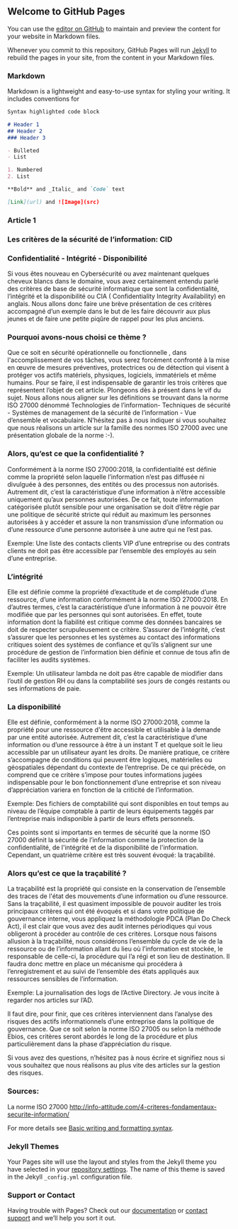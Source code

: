 ## Welcome to GitHub Pages

You can use the [editor on GitHub](https://github.com/Cyber2310/cyber-links.github.io/edit/gh-pages/index.md) to maintain and preview the content for your website in Markdown files.

Whenever you commit to this repository, GitHub Pages will run [Jekyll](https://jekyllrb.com/) to rebuild the pages in your site, from the content in your Markdown files.

### Markdown

Markdown is a lightweight and easy-to-use syntax for styling your writing. It includes conventions for

```markdown
Syntax highlighted code block

# Header 1
## Header 2
### Header 3

- Bulleted
- List

1. Numbered
2. List

**Bold** and _Italic_ and `Code` text

[Link](url) and ![Image](src)
```
### Article 1 

### Les critères de la sécurité de l’information: CID
### Confidentialité - Intégrité - Disponibilité

Si vous êtes nouveau en Cybersécurité ou avez maintenant quelques cheveux blancs dans le domaine, vous avez certainement entendu parlé des critères de base de sécurité informatique que sont la confidentialité, l’intégrité et la disponibilité ou CIA ( Confidentiality Integrity Availability) en anglais. Nous allons donc faire une brève présentation de ces critères accompagné d’un exemple dans le but de les faire découvrir aux plus jeunes et de faire une petite piqûre de rappel pour les plus anciens.

### Pourquoi avons-nous choisi ce thème ?

Que ce soit en sécurité opérationnelle ou fonctionnelle , dans l'accomplissement de vos tâches, vous serez forcément confronté à la mise en œuvre de mesures préventives, protectrices ou de détection qui visent à protéger vos actifs matériels, physiques, logiciels, immatériels et même humains. Pour se faire, il est indispensable de garantir les trois critères que représentent l’objet de cet article. Plongeons dès à présent dans le vif du sujet.
Nous allons nous aligner sur les définitions se trouvant dans la norme ISO 27000 dénommé Technologies de l’information- Techniques de sécurité - Systèmes de management de la sécurité de l’information - Vue d’ensemble et vocabulaire.
N’hésitez pas à nous indiquer si vous souhaitez que nous réalisons un article sur la famille des normes ISO 27000 avec une présentation globale de la norme :-).

### Alors, qu’est ce que la confidentialité ? 

Conformément à la norme ISO 27000:2018, la confidentialité est définie comme la propriété selon laquelle l’information n’est pas diffusée ni divulguée à des personnes, des entités ou des processus non autorisés. Autrement dit, c’est la caractéristique d’une information à n’être accessible uniquement qu’aux personnes autorisées. De ce fait, toute information catégorisée plutôt sensible pour une organisation se doit d’être régie par une politique de sécurité stricte qui réduit au maximum les personnes autorisées à y accéder et assure la non transmission d’une information ou d’une ressource d’une personne autorisée à une autre qui ne l’est pas.

Exemple: Une liste des contacts clients VIP d’une entreprise ou des contrats clients ne doit pas être accessible par l’ensemble des employés au sein d’une entreprise.

### L’intégrité

Elle est définie comme la propriété d’exactitude et de complétude d’une ressource, d’une information conformément à la norme ISO 27000:2018. En d’autres termes, c’est la caractéristique d’une information à ne pouvoir être modifiée que par les personnes qui sont autorisées. En effet, toute information dont la fiabilité est critique comme des données bancaires se doit de respecter scrupuleusement ce critère. S’assurer de l’intégrité, c’est s’assurer que les personnes et les systèmes au contact des informations critiques soient des systèmes de confiance et qu’ils s’alignent sur une procédure de gestion de l’information bien définie et connue de tous afin de faciliter les audits systèmes.

Exemple: Un utilisateur lambda ne doit pas être capable de miodifier dans l’outil de gestion RH ou dans la comptabilité ses jours de congés restants ou ses informations de paie.

### La disponibilité

Elle est définie, conformément à la norme ISO 27000:2018, comme la propriété pour une ressource d'être accessible et utilisable à la demande par une entité autorisée. Autrement dit, c’est la caractéristique d’une information ou d’une ressource à être à un instant T et quelque soit le lieu accessible par un utilisateur ayant les droits. De manière pratique, ce critère s’accompagne de conditions qui peuvent être logiques, matérielles ou géospatiales dépendant du contexte de l’entreprise.
De ce qui précède, on comprend que ce critère s’impose pour toutes informations jugées indispensable pour le bon fonctionnement d’une entreprise et son niveau d’appréciation variera en fonction de la criticité de l’information.

Exemple: Des fichiers de comptabilité qui sont disponibles en tout temps au niveau de l’équipe comptable à partir de leurs équipements taggés par l’entreprise mais indisponible à partir de leurs effets personnels. 

Ces points sont si importants en termes de sécurité que la norme ISO 27000 définit la sécurité de l’information comme la protection de la confidentialité, de l'intégrité et de la disponibilité de l'information. Cependant, un quatrième critère est très souvent évoqué: la traçabilité.

### Alors qu’est ce que la traçabilité ?
La traçabilité est la propriété qui consiste en la conservation de l’ensemble des traces de l'état des mouvements d’une information ou d’une ressource. Sans la traçabilité, il est quasiment impossible de pouvoir auditer les trois principaux critères qui ont été évoqués et si dans votre politique de gouvernance interne, vous appliquez la méthodologie PDCA (Plan Do Check Act), il est clair que vous avez des audit internes périodiques qui vous obligeront à procéder au contrôle de ces critères.
Lorsque nous faisons allusion à la traçabilité, nous considérons l’ensemble du cycle de vie de la ressource ou de l’information allant du lieu où l’information est stockée, le responsable de celle-ci, la procédure qui l’a régi et son lieu de destination. Il faudra donc mettre en place un mécanisme qui procédera à l’enregistrement et au suivi de l’ensemble des états appliqués aux ressources sensibles de l’information. 

Exemple: La journalisation des logs de l’Active Directory. Je vous incite à regarder nos articles sur l’AD.

Il faut dire, pour finir, que ces critères interviennent dans l’analyse des risques des actifs informationnels d’une entreprise dans la politique de gouvernance. Que ce soit selon la norme ISO 27005 ou selon la méthode Ebios, ces critères seront abordés le long de la procédure et plus particulièrement dans la phase d’appréciation du risque.

Si vous avez des questions, n’hésitez pas à nous écrire et signifiez nous si vous souhaitez que nous réalisons au plus vite des articles sur la gestion des risques.

### Sources:
La norme ISO 27000
http://info-attitude.com/4-criteres-fondamentaux-securite-information/

For more details see [Basic writing and formatting syntax](https://docs.github.com/en/github/writing-on-github/getting-started-with-writing-and-formatting-on-github/basic-writing-and-formatting-syntax).

### Jekyll Themes

Your Pages site will use the layout and styles from the Jekyll theme you have selected in your [repository settings](https://github.com/Cyber2310/cyber-links.github.io/settings/pages). The name of this theme is saved in the Jekyll `_config.yml` configuration file.

### Support or Contact

Having trouble with Pages? Check out our [documentation](https://docs.github.com/categories/github-pages-basics/) or [contact support](https://support.github.com/contact) and we’ll help you sort it out.
